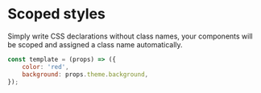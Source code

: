 # Scoped styles

Simply write CSS declarations without class names, your components will be scoped and assigned a class name automatically.

```js
const template = (props) => ({
    color: 'red',
    background: props.theme.background,
});
```
